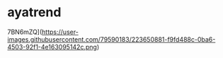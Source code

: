 # ayatrend

7BN6mZQ](https://user-images.githubusercontent.com/79590183/223650881-f9fd488c-0ba6-4503-92f1-4e163095142c.png)
